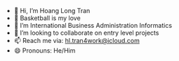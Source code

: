 - 👋 Hi, I’m Hoang Long Tran
- 👀 Basketball is my love
- 🌱 I’m International Business Administration Informatics
- 💞️ I’m looking to collaborate on entry level projects
- 📫 Reach me via: hl.tran4work@icloud.com
- 😄 Pronouns: He/Him


<!---
hlong4work/hlong4work is a ✨ special ✨ repository because its `README.md` (this file) appears on your GitHub profile.
You can click the Preview link to take a look at your changes.
--->
